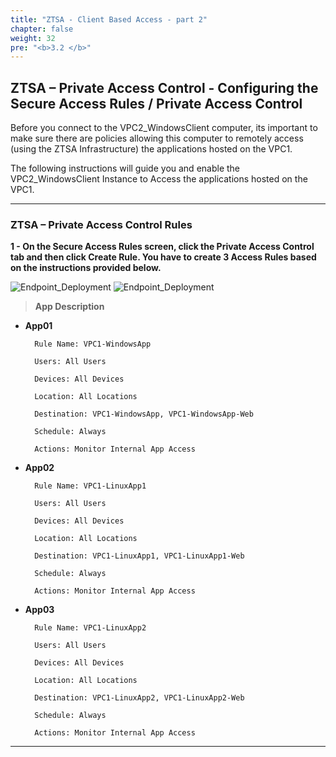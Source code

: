 ```yaml
---
title: "ZTSA - Client Based Access - part 2"
chapter: false
weight: 32
pre: "<b>3.2 </b>"
---
```

 
## ZTSA – Private Access Control - Configuring the Secure Access Rules / Private Access Control

Before you connect to the VPC2_WindowsClient computer, its important to make sure there are policies allowing this computer to remotely access (using the ZTSA Infrastructure) the applications hosted on the VPC1.

The following instructions will guide you and enable the VPC2_WindowsClient Instance to Access the applications hosted on the VPC1.

---
### ZTSA – Private Access Control Rules
<b> 1 - On the Secure Access Rules screen, click the Private Access Control tab and then click Create Rule. You have to create 3 Access Rules based on the instructions provided below. </b>

![Endpoint_Deployment](/images/ztsa-access1.png)
![Endpoint_Deployment](/images/ztsa-access2.png)


> <b>App Description</b>

* <b>App01</b>
     
        Rule Name: VPC1-WindowsApp

        Users: All Users

        Devices: All Devices

        Location: All Locations

        Destination: VPC1-WindowsApp, VPC1-WindowsApp-Web

        Schedule: Always

        Actions: Monitor Internal App Access

* <b>App02</b>
       
        Rule Name: VPC1-LinuxApp1

        Users: All Users

        Devices: All Devices

        Location: All Locations

        Destination: VPC1-LinuxApp1, VPC1-LinuxApp1-Web

        Schedule: Always

        Actions: Monitor Internal App Access

* <b>App03</b>
        
        Rule Name: VPC1-LinuxApp2

        Users: All Users

        Devices: All Devices

        Location: All Locations

        Destination: VPC1-LinuxApp2, VPC1-LinuxApp2-Web

        Schedule: Always

        Actions: Monitor Internal App Access

---
